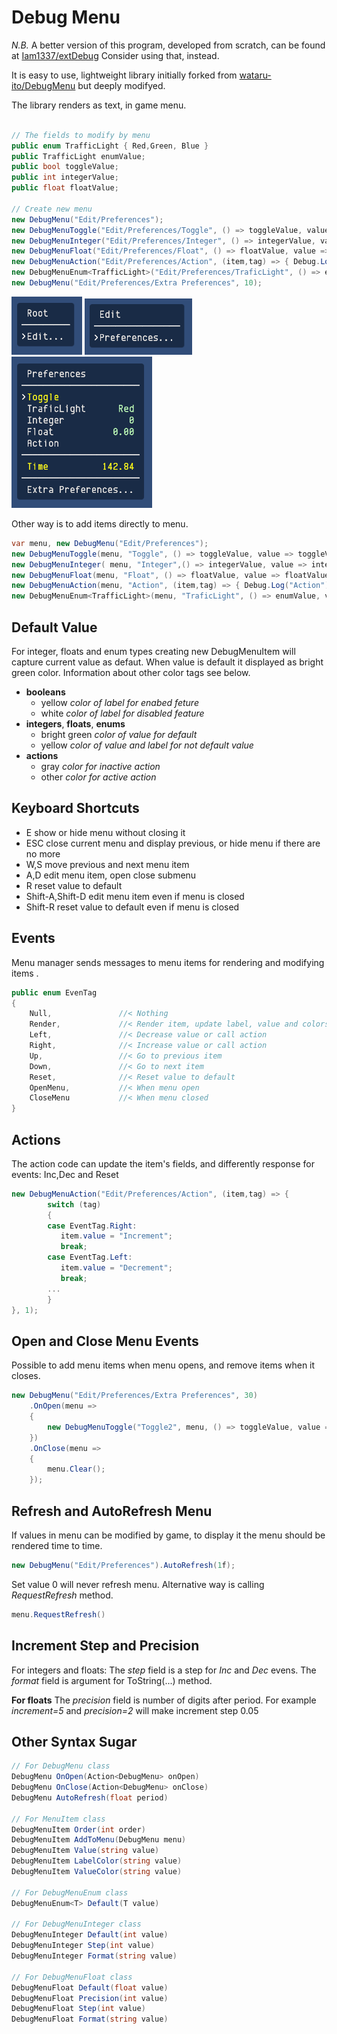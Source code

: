 # Debug Menu

*N.B.* A better version of this program, developed from scratch, can be found at [Iam1337/extDebug](https://github.com/Iam1337/extDebug) Consider using that, instead. 

It is easy to use, lightweight library initially forked from [wataru-ito/DebugMenu](https://github.com/wataru-ito/DebugMenu) but deeply modifyed.

The library renders as text, in game menu.  

```C#

// The fields to modify by menu
public enum TrafficLight { Red,Green, Blue }
public TrafficLight enumValue;
public bool toggleValue;
public int integerValue;
public float floatValue;
        
// Create new menu
new DebugMenu("Edit/Preferences");
new DebugMenuToggle("Edit/Preferences/Toggle", () => toggleValue, value => toggleValue = value, 1);
new DebugMenuInteger("Edit/Preferences/Integer", () => integerValue, value => integerValue = value, 2);
new DebugMenuFloat("Edit/Preferences/Float", () => floatValue, value => floatValue = value, 3);
new DebugMenuAction("Edit/Preferences/Action", (item,tag) => { Debug.Log("Action"); }, 4);
new DebugMenuEnum<TrafficLight>("Edit/Preferences/TraficLight", () => enumValue, value => enumValue = value, 5);
new DebugMenu("Edit/Preferences/Extra Preferences", 10);
```

![Picture1](Documentation/menu-picture1.png)
![Picture2](Documentation/menu-picture2.png)
![Picture3](Documentation/menu-picture3.png)

Other way is to add items directly to menu.

```C#
var menu, new DebugMenu("Edit/Preferences");
new DebugMenuToggle(menu, "Toggle", () => toggleValue, value => toggleValue = value, 1);
new DebugMenuInteger( menu, "Integer",() => integerValue, value => integerValue = value, 2);
new DebugMenuFloat(menu, "Float", () => floatValue, value => floatValue = value, 3);
new DebugMenuAction(menu, "Action", (item,tag) => { Debug.Log("Action"); }, 4);
new DebugMenuEnum<TrafficLight>(menu, "TraficLight", () => enumValue, value => enumValue = value, 5);
```

## Default Value

For integer, floats and enum types creating new DebugMenuItem will capture current value as defaut. When value is default it displayed as bright green color. Information about other color tags see below.

- **booleans**
  - yellow _color of label for enabed feture_
  - white _color of label for disabled feature_
- **integers**, **floats**, **enums**
  - bright green _color of value for default_ 
  - yellow _color of value and label for not default value_
- **actions**
  - gray _color for inactive action_
  - other _color for active action_ 

## Keyboard Shortcuts

- E show or hide menu without closing it
- ESC close current menu and display previous, or hide menu if there are no more
- W,S move previous and next menu item
- A,D edit menu item, open close submenu
- R reset value to default
- Shift-A,Shift-D edit menu item even if menu is closed
- Shift-R reset value to default even if menu is closed

## Events

Menu manager sends messages to menu items for rendering and modifying items .

```C#
public enum EvenTag
{
    Null,               //< Nothing 
    Render,             //< Render item, update label, value and colors
    Left,               //< Decrease value or call action
    Right,              //< Increase value or call action
    Up,                 //< Go to previous item 
    Down,               //< Go to next item
    Reset,              //< Reset value to default
    OpenMenu,           //< When menu open    
    CloseMenu           //< When menu closed
}
```
## Actions

The action code can update the item's fields, and differently response for events: Inc,Dec and Reset

```C#
new DebugMenuAction("Edit/Preferences/Action", (item,tag) => { 
        switch (tag)
        {
        case EventTag.Right:
           item.value = "Increment";
           break;
        case EventTag.Left:
           item.value = "Decrement";
           break;
        ...
        }
}, 1);
```

## Open and Close Menu Events

Possible to add menu items when menu opens, and remove items when it closes.

```C#
new DebugMenu("Edit/Preferences/Extra Preferences", 30)
    .OnOpen(menu => 
    {
        new DebugMenuToggle("Toggle2", menu, () => toggleValue, value => toggleValue = value);
    })
    .OnClose(menu =>
    {
        menu.Clear();
    });
```

## Refresh and AutoRefresh Menu

If values in menu can be modified by game, to display it the menu should be rendered time to time.

```C#
new DebugMenu("Edit/Preferences").AutoRefresh(1f);
```

Set value 0 will never refresh menu. Alternative way is calling _RequestRefresh_ method.

```C#
menu.RequestRefresh()
```
## Increment Step and Precision

For integers and floats: The _step_ field is a step for _Inc_ and _Dec_ evens.  The _format_ field is argument for ToString(...) method.

**For floats** The _precision_ field is number of digits after period. For example _increment=5_ and _precision=2_ will make increment step 0.05

## Other Syntax Sugar

```C#
// For DebugMenu class
DebugMenu OnOpen(Action<DebugMenu> onOpen)
DebugMenu OnClose(Action<DebugMenu> onClose)
DebugMenu AutoRefresh(float period)

// For MenuItem class
DebugMenuItem Order(int order)
DebugMenuItem AddToMenu(DebugMenu menu)
DebugMenuItem Value(string value)
DebugMenuItem LabelColor(string value)
DebugMenuItem ValueColor(string value)

// For DebugMenuEnum class
DebugMenuEnum<T> Default(T value)

// For DebugMenuInteger class
DebugMenuInteger Default(int value)
DebugMenuInteger Step(int value)
DebugMenuInteger Format(string value)

// For DebugMenuFloat class
DebugMenuFloat Default(float value)
DebugMenuFloat Precision(int value)
DebugMenuFloat Step(int value)
DebugMenuFloat Format(string value)
```




